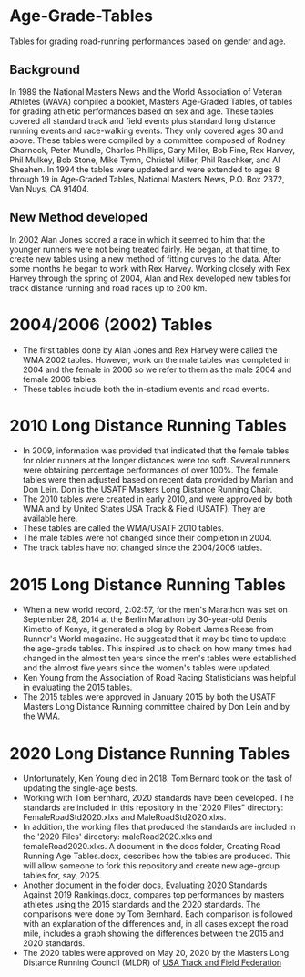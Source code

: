 # Age-Grade-Tables
Tables for grading road-running performances based on gender and age. 

## Background
In 1989 the National Masters News and the World Association of Veteran Athletes (WAVA) compiled a booklet, Masters Age-Graded Tables, of tables for grading athletic performances based on sex and age. These tables covered all standard track and field events plus standard long distance running events and race-walking events. They only covered ages 30 and above. These tables were compiled by a committee composed of Rodney Charnock, Peter Mundle, Charles Phillips, Gary Miller, Bob Fine, Rex Harvey, Phil Mulkey, Bob Stone, Mike Tymn, Christel Miller, Phil Raschker, and Al Sheahen.
In 1994 the tables were updated and were extended to ages 8 through 19 in Age-Graded Tables, National Masters News, P.O. Box 2372, Van Nuys, CA 91404.
## New Method developed
In 2002 Alan Jones scored a race in which it seemed to him that the younger runners were not being treated fairly. He began, at that time, to create new tables using a new method of fitting curves to the data. After some months he began to work with Rex Harvey.
Working closely with Rex Harvey through the spring of 2004, Alan and Rex developed new tables for track distance running and road races up to 200 km. 
# 2004/2006 (2002) Tables
* The first tables done by Alan Jones and Rex Harvey were called the WMA 2002 tables. However, work on the male tables was completed in 2004 and the female in 2006 so we refer to them as the male 2004 and female 2006 tables.
* These tables include both the in-stadium events and road events.
# 2010 Long Distance Running Tables
* In 2009, information was provided that indicated that the female tables for older runners at the longer distances were too soft. Several runners were obtaining percentage performances of over 100%. The female tables were then adjusted based on recent data provided by Marian and Don Lein. Don is the USATF Masters Long Distance Running Chair.
* The 2010 tables were created in early 2010, and were approved by both WMA and by United States USA Track & Field (USATF). They are available here. 
* These tables are called the WMA/USATF 2010 tables.
* The male tables were not changed since their completion in 2004.
* The track tables have not changed since the 2004/2006 tables.
# 2015 Long Distance Running Tables
* When a new world record, 2:02:57, for the men's Marathon was set on September 28, 2014 at the Berlin Marathon by 30-year-old Denis Kimetto of Kenya, it generated a blog by Robert James Reese from Runner's World magazine. He suggested that it may be time to update the age-grade tables. This inspired us to check on how many times had changed in the almost ten years since the men's tables were established and the almost five years since the women's tables were updated.
* Ken Young from the Association of Road Racing Statisticians was helpful in evaluating the 2015 tables.
* The 2015 tables were approved in January 2015 by both the USATF Masters Long Distance Running committee chaired by Don Lein and by the WMA.
# 2020 Long Distance Running Tables
* Unfortunately, Ken Young died in 2018. Tom Bernard took on the task of updating the single-age bests.
* Working with Tom Bernhard, 2020 standards have been developed. The standards are included in this repository in the '2020 Files" directory: FemaleRoadStd2020.xlxs and MaleRoadStd2020.xlxs.
* In addition, the working files that produced the standards are included in the '2020 Files' directory: maleRoad2020.xlxs and femaleRoad2020.xlxs. A document in the docs folder, Creating Road Running Age Tables.docx, describes how the tables are produced. This will allow someone to fork this repository and create new age-group tables for, say, 2025.
* Another document in the folder docs, Evaluating 2020 Standards Against 2019 Rankings.docx, compares top performances by masters athletes using the 2015 standards and the 2020 standards. The comparisons were done by Tom Bernhard. Each comparison is followed with an explanation of the differences and, in all cases except the road mile, includes a graph showing the differences between the 2015 and 2020 standards.
* The 2020 tables were approved on May 20, 2020 by the Masters Long Distance Running Council (MLDR) of [USA Track and Field Federation](http://usatf.org)
